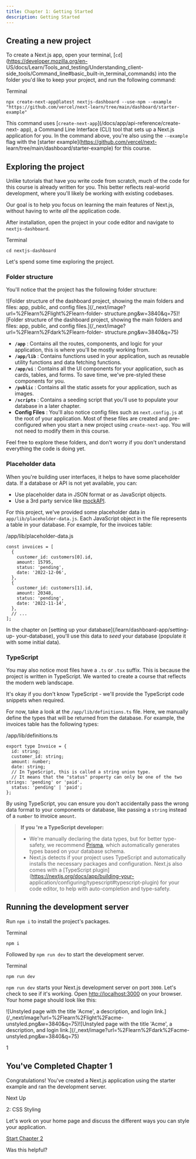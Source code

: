 ```yaml
---
title: Chapter 1: Getting Started
description: Getting Started
---
```


## Creating a new project

To create a Next.js app, open your terminal,
[`cd`](https://developer.mozilla.org/en-
US/docs/Learn/Tools_and_testing/Understanding_client-
side_tools/Command_line#basic_built-in_terminal_commands) into the folder
you'd like to keep your project, and run the following command:

Terminal

    
    
    npx create-next-app@latest nextjs-dashboard --use-npm --example "https://github.com/vercel/next-learn/tree/main/dashboard/starter-example"

This command uses [`create-next-app`](/docs/app/api-reference/create-next-
app), a Command Line Interface (CLI) tool that sets up a Next.js application
for you. In the command above, you're also using the `--example` flag with the
[starter example](https://github.com/vercel/next-
learn/tree/main/dashboard/starter-example) for this course.

## Exploring the project

Unlike tutorials that have you write code from scratch, much of the code for
this course is already written for you. This better reflects real-world
development, where you'll likely be working with existing codebases.

Our goal is to help you focus on learning the main features of Next.js,
without having to write _all_ the application code.

After installation, open the project in your code editor and navigate to
`nextjs-dashboard`.

Terminal

    
    
    cd nextjs-dashboard

Let's spend some time exploring the project.

### Folder structure

You'll notice that the project has the following folder structure:

![Folder structure of the dashboard project, showing the main folders and
files: app, public, and config
files.](/_next/image?url=%2Flearn%2Flight%2Flearn-folder-
structure.png&w=3840&q=75)![Folder structure of the dashboard project, showing
the main folders and files: app, public, and config
files.](/_next/image?url=%2Flearn%2Fdark%2Flearn-folder-
structure.png&w=3840&q=75)

  * **`/app`** : Contains all the routes, components, and logic for your application, this is where you'll be mostly working from.
  * **`/app/lib`** : Contains functions used in your application, such as reusable utility functions and data fetching functions.
  * **`/app/ui`** : Contains all the UI components for your application, such as cards, tables, and forms. To save time, we've pre-styled these components for you.
  * **`/public`** : Contains all the static assets for your application, such as images.
  * **`/scripts`** : Contains a seeding script that you'll use to populate your database in a later chapter.
  * **Config Files** : You'll also notice config files such as `next.config.js` at the root of your application. Most of these files are created and pre-configured when you start a new project using `create-next-app`. You will not need to modify them in this course.

Feel free to explore these folders, and don't worry if you don't understand
everything the code is doing yet.

### Placeholder data

When you're building user interfaces, it helps to have some placeholder data.
If a database or API is not yet available, you can:

  * Use placeholder data in JSON format or as JavaScript objects.
  * Use a 3rd party service like [mockAPI](https://mockapi.io/).

For this project, we've provided some placeholder data in
`app/lib/placeholder-data.js`. Each JavaScript object in the file represents a
table in your database. For example, for the invoices table:

/app/lib/placeholder-data.js

    
    
    const invoices = [
      {
        customer_id: customers[0].id,
        amount: 15795,
        status: 'pending',
        date: '2022-12-06',
      },
      {
        customer_id: customers[1].id,
        amount: 20348,
        status: 'pending',
        date: '2022-11-14',
      },
      // ...
    ];

In the chapter on [setting up your database](/learn/dashboard-app/setting-up-
your-database), you'll use this data to _seed_ your database (populate it with
some initial data).

### TypeScript

You may also notice most files have a `.ts` or `.tsx` suffix. This is because
the project is written in TypeScript. We wanted to create a course that
reflects the modern web landscape.

It's okay if you don't know TypeScript - we'll provide the TypeScript code
snippets when required.

For now, take a look at the `/app/lib/definitions.ts` file. Here, we manually
define the types that will be returned from the database. For example, the
invoices table has the following types:

/app/lib/definitions.ts

    
    
    export type Invoice = {
      id: string;
      customer_id: string;
      amount: number;
      date: string;
      // In TypeScript, this is called a string union type.
      // It means that the "status" property can only be one of the two strings: 'pending' or 'paid'.
      status: 'pending' | 'paid';
    };

By using TypeScript, you can ensure you don't accidentally pass the wrong data
format to your components or database, like passing a `string` instead of a
`number` to invoice `amount`.

> **If you 're a TypeScript developer:**
>
>   * We're manually declaring the data types, but for better type-safety, we
> recommend [Prisma](https://www.prisma.io/), which automatically generates
> types based on your database schema.
>   * Next.js detects if your project uses TypeScript and automatically
> installs the necessary packages and configuration. Next.js also comes with a
> [TypeScript plugin](https://nextjs.org/docs/app/building-your-
> application/configuring/typescript#typescript-plugin) for your code editor,
> to help with auto-completion and type-safety.
>

## Running the development server

Run `npm i` to install the project's packages.

Terminal

    
    
    npm i

Followed by `npm run dev` to start the development server.

Terminal

    
    
    npm run dev

`npm run dev` starts your Next.js development server on port `3000`. Let's
check to see if it's working. Open
[http://localhost:3000](http://localhost:3000/) on your browser. Your home
page should look like this:

![Unstyled page with the title 'Acme', a description, and login
link.](/_next/image?url=%2Flearn%2Flight%2Facme-
unstyled.png&w=3840&q=75)![Unstyled page with the title 'Acme', a description,
and login link.](/_next/image?url=%2Flearn%2Fdark%2Facme-
unstyled.png&w=3840&q=75)

1

## You've Completed Chapter 1

Congratulations! You've created a Next.js application using the starter
example and ran the development server.

Next Up

2: CSS Styling

Let's work on your home page and discuss the different ways you can style your
application.

[Start Chapter 2](/learn/dashboard-app/css-styling)

Was this helpful?

